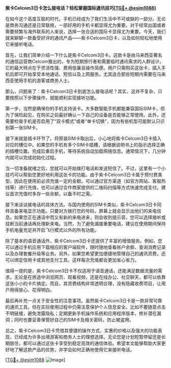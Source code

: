 **紫卡Celcom3日卡怎么接电话？轻松掌握国际通讯技巧[[TG💪+ @esim1088](https://t.me/s/esim1088)]**

在如今这个高度互联的时代，手机已经成为了我们生活中不可或缺的一部分。无论是商务沟通还是日常联络，一部好用的手机卡都显得尤为重要。对于经常出国或者需要频繁与海外联系的人来说，选择一张合适的国际卡显得尤为重要。今天，我们就来聊聊一款备受好评的通讯产品——紫卡Celcom3日卡，以及如何轻松地使用它来接听电话。

首先，让我们简单介绍一下什么是紫卡Celcom3日卡。这款卡是由马来西亚著名的通信运营商Celcom推出的，专为短期旅行者和需要临时通讯需求的人群设计。它的最大特点在于灵活性强、费用低廉且操作简便。用户只需购买这张卡，插入手机后即可开始享受本地通话、短信以及上网服务。尤其适合那些短期内需要在马来西亚使用手机的游客或商务人士。

那么，问题来了：紫卡Celcom3日卡到底怎么接电话呢？其实，这并不复杂，只要按照以下步骤操作，就能顺利实现接听功能。

第一步，当然是确保你的手机支持该卡。大多数智能手机都能兼容国际SIM卡，但为了保险起见，在购买之前最好确认一下自己的设备是否能够正常使用。此外，还需要检查手机是否启用了“双卡模式”或者“单卡切换”，因为有些机型可能默认只识别第一张SIM卡。

接下来就是插卡环节了。将原装SIM卡取出后，小心地将紫卡Celcom3日卡插入对应的槽位中。如果您的手机有多个SIM卡插槽，请根据说明书上的指示选择正确的插槽位置。完成后重启手机，等待系统自动加载网络信息。通常情况下，几分钟内就可以完成初始化过程。

当一切准备就绪之后，您就可以开始拨打电话和发送短信了。不过，这里有一个小技巧可以帮助您更好地利用这张卡的功能。由于紫卡Celcom3日卡属于预付费类型，因此在使用前必须充值一定的金额。可以通过官方渠道（如官方网站、客服热线等）进行充值，也可以通过合作商家提供的二维码扫描等方式快速完成支付。建议首次充值时多存一些余额，以备不时之需。

接下来谈谈接电话的具体方法。与国内使用的SIM卡类似，紫卡Celcom3日卡同样具备来电显示功能。只要对方拨打您的号码，屏幕上就会显示出他们的来电信息。如果您正在通话中而又有新的来电进来，则会收到提示音，您可以选择接听或挂断当前通话再处理新来电。当然，为了避免漏接重要电话，建议在使用期间保持手机电量充足并开启飞行模式以外的所有功能。

除了基本的语音通话外，紫卡Celcom3日卡还提供了丰富的增值服务。例如，您可以通过手机应用下载相应的客户端软件，随时随地查看账户余额、查询消费记录以及办理套餐升级等业务。另外，如果您希望更加便捷地管理自己的通讯资费，还可以绑定信用卡或其他支付工具，这样每次充值都会更加省心省力。

值得一提的是，紫卡Celcom3日卡不仅适用于语音通话，还能满足数据流量的需求。无论是在旅途中浏览网页、观看视频，还是在线办公、社交聊天，都可以依靠这张小小的卡片搞定。而且，其资费结构非常透明合理，没有隐藏收费项目，让用户用得放心、花得明白。

最后再补充一点关于安全性的注意事项。虽然紫卡Celcom3日卡是一款非常可靠的通讯工具，但在实际使用过程中仍需注意保护个人信息安全。比如不要随意点击不明链接，避免泄露隐私；定期更新手机操作系统和应用程序版本，修补潜在漏洞；同时也要妥善保管好自己的SIM卡及相关密码，防止被盗用。

总之，紫卡Celcom3日卡凭借其便捷的操作方式、实惠的价格以及强大的功能表现，已经成为许多出境游客和商务人士的理想选择。无论您是计划短暂停留还是长期居住，都可以通过这张卡享受到稳定高效的通信体验。希望本文能够帮助大家更好地了解这款产品的优势，并学会如何正确地使用它来接听电话。

[[TG💪+ @esim1088](https://t.me/s/esim1088) ![Image](https://i.postimg.cc/4NQfJmqS/Snipaste-2025-05-13-00-14-12.png)]